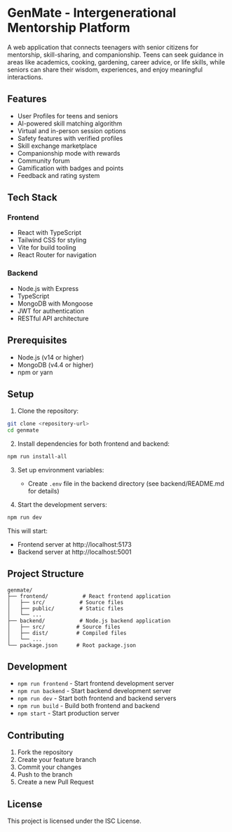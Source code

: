 # GenMate - Intergenerational Mentorship Platform

A web application that connects teenagers with senior citizens for mentorship, skill-sharing, and companionship. Teens can seek guidance in areas like academics, cooking, gardening, career advice, or life skills, while seniors can share their wisdom, experiences, and enjoy meaningful interactions.

## Features

- User Profiles for teens and seniors
- AI-powered skill matching algorithm
- Virtual and in-person session options
- Safety features with verified profiles
- Skill exchange marketplace
- Companionship mode with rewards
- Community forum
- Gamification with badges and points
- Feedback and rating system

## Tech Stack

### Frontend
- React with TypeScript
- Tailwind CSS for styling
- Vite for build tooling
- React Router for navigation

### Backend
- Node.js with Express
- TypeScript
- MongoDB with Mongoose
- JWT for authentication
- RESTful API architecture

## Prerequisites

- Node.js (v14 or higher)
- MongoDB (v4.4 or higher)
- npm or yarn

## Setup

1. Clone the repository:
```bash
git clone <repository-url>
cd genmate
```

2. Install dependencies for both frontend and backend:
```bash
npm run install-all
```

3. Set up environment variables:
   - Create `.env` file in the backend directory (see backend/README.md for details)

4. Start the development servers:
```bash
npm run dev
```

This will start:
- Frontend server at http://localhost:5173
- Backend server at http://localhost:5001

## Project Structure

```
genmate/
├── frontend/           # React frontend application
│   ├── src/           # Source files
│   ├── public/        # Static files
│   └── ...
├── backend/           # Node.js backend application
│   ├── src/          # Source files
│   ├── dist/         # Compiled files
│   └── ...
└── package.json      # Root package.json
```

## Development

- `npm run frontend` - Start frontend development server
- `npm run backend` - Start backend development server
- `npm run dev` - Start both frontend and backend servers
- `npm run build` - Build both frontend and backend
- `npm start` - Start production server

## Contributing

1. Fork the repository
2. Create your feature branch
3. Commit your changes
4. Push to the branch
5. Create a new Pull Request

## License

This project is licensed under the ISC License. 